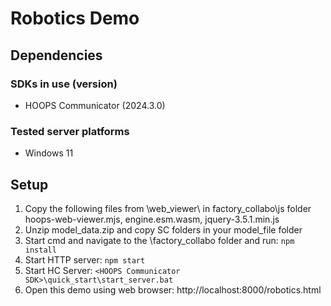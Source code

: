 # Robotics Demo

## Dependencies
### SDKs in use (version)
* HOOPS Communicator (2024.3.0)

### Tested server platforms
* Windows 11

## Setup
1. Copy the following files from <HOOPS Communicator SDK>\web_viewer\ in factory_collabo\js folder
    hoops-web-viewer.mjs, engine.esm.wasm, jquery-3.5.1.min.js
2. Unzip model_data.zip and copy SC folders in your model_file folder
3. Start cmd and navigate to the \factory_collabo folder and run: `npm install`
3. Start HTTP server: `npm start`
4. Start HC Server: `<HOOPS Communicator SDK>\quick_start\start_server.bat`
5. Open this demo using web browser: http://localhost:8000/robotics.html